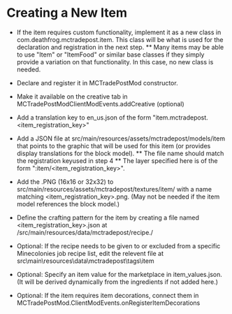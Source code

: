 # Creating a New Item
* If the item requires custom functionality, implement it as a new class in com.deathfrog.mctradepost.item.  This class will be what is used for the declaration and registration in the next step. 
** Many items may be able to use "Item" or "ItemFood" or similar base classes if they simply provide a variation on that functionality. In this case, no new class is needed.
* Declare and register it in MCTradePostMod constructor.
* Make it available on the creative tab in MCTradePostModClientModEvents.addCreative (optional)
* Add a translation key to en_us.json of the form "item.mctradepost.<item_registration_key>"
* Add a JSON file at src/main/resources/assets/mctradepost/models/item that points to the graphic that will be used for this item (or provides display translations for the block model).
** The file name should match the registration keyused in step 4 
** The layer specified here is of the form "<modid>:item/<item_registration_key>".
* Add the .PNG (16x16 or 32x32) to src/main/resources/assets/mctradepost/textures/item/ with a name matching <item_registration_key>.png. (May not be needed if the item model references the block model.)
* Define the crafting pattern for the item by creating a file named <item_registration_key>.json at /src/main/resources/data/mctradepost/recipe./
* Optional: If the recipe needs to be given to or excluded from a specific Minecolonies job recipe list, edit the relevent file at src\main\resources\data\mctradepost\tags\item
* Optional: Specify an item value for the marketplace in item_values.json.  (It will be derived dynamically from the ingredients if not added here.)

* Optional: If the item requires item decorations, connect them in MCTradePostMod.ClientModEvents.onRegisterItemDecorations